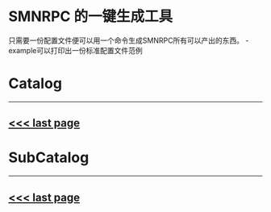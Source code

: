 # SMNRPC 的一键生成工具

只需要一份配置文件便可以用一个命令生成SMNRPC所有可以产出的东西。
-example可以打印出一份标准配置文件范例

# Catalog
---
[<<< last page](../README.md)
---

# SubCatalog

---
[<<< last page](../README.md)
---